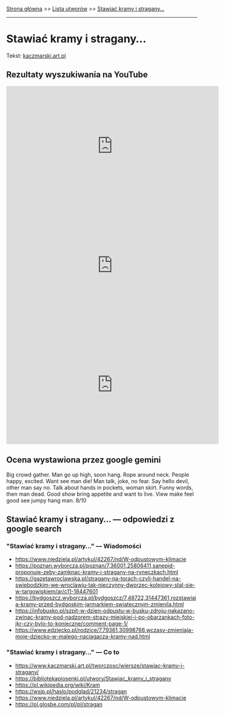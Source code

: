 [Strona główna](../index.md) >> [Lista utworów](../list.md) >> [Stawiać kramy i stragany…](564.md)

---

# Stawiać kramy i stragany…

Tekst: [kaczmarski.art.pl](https://www.kaczmarski.art.pl/tworczosc/wiersze/stawiac-kramy-i-stragany/)

## Rezultaty wyszukiwania na YouTube

<iframe width="560" height="315" src="https://www.youtube.com/embed/RMYGoUojqLM?si=IdontcarewhotheIRSsendsImnotpayingtaxes" title="YouTube video player" frameborder="0" allow="accelerometer; autoplay; clipboard-write; encrypted-media; gyroscope; picture-in-picture; web-share" referrerpolicy="strict-origin-when-cross-origin" allowfullscreen></iframe>

<iframe width="560" height="315" src="https://www.youtube.com/embed/-YGS9vhmFS0?si=IdontcarewhotheIRSsendsImnotpayingtaxes" title="YouTube video player" frameborder="0" allow="accelerometer; autoplay; clipboard-write; encrypted-media; gyroscope; picture-in-picture; web-share" referrerpolicy="strict-origin-when-cross-origin" allowfullscreen></iframe>

<iframe width="560" height="315" src="https://www.youtube.com/embed/GqJjiAXnWdQ?si=IdontcarewhotheIRSsendsImnotpayingtaxes" title="YouTube video player" frameborder="0" allow="accelerometer; autoplay; clipboard-write; encrypted-media; gyroscope; picture-in-picture; web-share" referrerpolicy="strict-origin-when-cross-origin" allowfullscreen></iframe>

## Ocena wystawiona przez google gemini

Big crowd gather. Man go up high, soon hang. Rope around neck. People happy, excited. Want see man die! Man talk, joke, no fear. Say hello devil, other man say no. Talk about hands in pockets, woman skirt. Funny words, then man dead. Good show bring appetite and want to live. View make feel good see jumpy hang man. 8/10


## Stawiać kramy i stragany… — odpowiedzi z google search

### "Stawiać kramy i stragany…" — Wiadomości

- <https://www.niedziela.pl/artykul/42267/nd/W-odpustowym-klimacie>
- <https://poznan.wyborcza.pl/poznan/7,36001,25806411,sanepid-proponuje-zeby-zamknac-kramy-i-stragany-na-ryneczkach.html>
- <https://gazetawroclawska.pl/stragany-na-torach-czyli-handel-na-swiebodzkim-we-wroclawiu-tak-nieczynny-dworzec-kolejowy-stal-sie-w-targowiskiem/ar/c11-18447601>
- <https://bydgoszcz.wyborcza.pl/bydgoszcz/7,48722,31447361,rozstawiaja-kramy-przed-bydgoskim-jarmarkiem-swiatecznym-zmienila.html>
- <https://infobusko.pl/szpit-w-dzien-odpustu-w-busku-zdroju-nakazano-zwinac-kramy-pod-nadzorem-strazy-miejskiej-i-po-obarzankach-foto-jkr-czy-bylo-to-konieczne/comment-page-1/>
- <https://www.edziecko.pl/rodzice/7,79361,30998766,wczasy-zmieniaja-moje-dziecko-w-malego-naciagacza-kramy-nad.html>

### "Stawiać kramy i stragany…" — Co to

- <https://www.kaczmarski.art.pl/tworczosc/wiersze/stawiac-kramy-i-stragany/>
- <https://bibliotekapiosenki.pl/utwory/Stawiac_kramy_i_stragany>
- <https://pl.wikipedia.org/wiki/Kram>
- <https://wsjp.pl/haslo/podglad/21234/stragan>
- <https://www.niedziela.pl/artykul/42267/nd/W-odpustowym-klimacie>
- <https://pl.glosbe.com/pl/pl/stragan>

